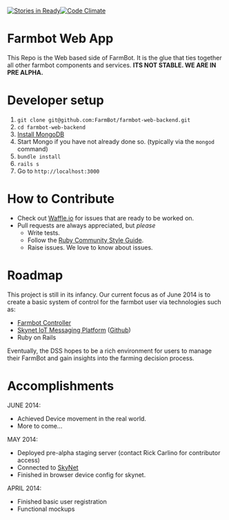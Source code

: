 [![Stories in Ready](https://badge.waffle.io/farmbot/farmbot-web-backend.png?label=ready&title=Ready)](https://waffle.io/FarmBot/farmbot-web-app)[![Code Climate](https://codeclimate.com/github/FarmBot/farmbot-web-app.png)](https://codeclimate.com/github/FarmBot/farmbot-web-app)

# Farmbot Web App

This Repo is the Web based side of FarmBot. It is the glue that ties together all other farmbot components and services. **ITS NOT STABLE. WE ARE IN PRE ALPHA.**

# Developer setup

 1. `git clone git@github.com:FarmBot/farmbot-web-backend.git`
 2. `cd farmbot-web-backend`
 3. [Install MongoDB](http://docs.mongodb.org/manual/tutorial/install-mongodb-on-os-x/)
 4. Start Mongo if you have not already done so. (typically via the `mongod` command)
 3. `bundle install`
 4. `rails s`
 5. Go to `http://localhost:3000`

# How to Contribute

 * Check out [Waffle.io](https://waffle.io/farmbot/farmbot-web-backend) for issues that are ready to be worked on.
 * Pull requests are always appreciated, but *please*
   * Write tests.
   * Follow the [Ruby Community Style Guide](https://github.com/bbatsov/ruby-style-guide).
   * Raise issues. We love to know about issues.

# Roadmap

This project is still in its infancy. Our current focus as of June 2014 is to create a basic system of control for the farmbot user via technologies such as:

 * [Farmbot Controller](https://github.com/FarmBot/farmbot-raspberry-pi-controller)
 * [Skynet IoT Messaging Platform](http://www.skynet.im) ([Github](https://github.com/skynetim/skynet))
 * Ruby on Rails

Eventually, the DSS hopes to be a rich environment for users to manage their FarmBot and gain insights into the farming decision process.

# Accomplishments

JUNE 2014:

 * Achieved Device movement in the real world.
 * More to come...

MAY 2014:

 * Deployed pre-alpha staging server (contact Rick Carlino for contributor access)
 * Connected to [SkyNet](www.skynet.im)
 * Finished in browser device config for skynet.

APRIL 2014:

 * Finished basic user registration
 * Functional mockups
